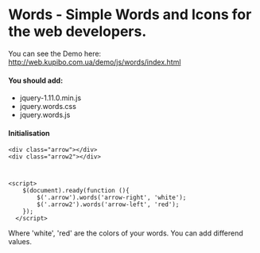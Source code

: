 # Words - Simple Words and Icons for the web developers.

You can see the Demo here: http://web.kupibo.com.ua/demo/js/words/index.html

#### You should add:

  - jquery-1.11.0.min.js
  - jquery.words.css
  - jquery.words.js

#### Initialisation

    <div class="arrow"></div>
	<div class="arrow2"></div>
    
#

    <script>
  		$(document).ready(function (){
  			$('.arrow').words('arrow-right', 'white');
			$('.arrow2').words('arrow-left', 'red');
  		});
	  </script>
		
Where 'white', 'red' are the colors of your words. You can add differend values.
